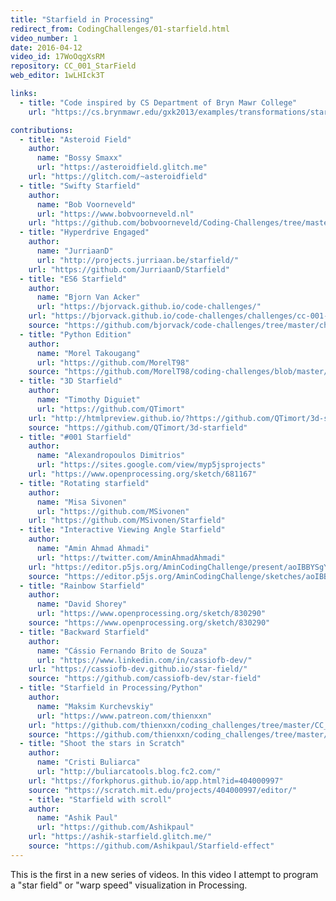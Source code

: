 ```yaml
---
title: "Starfield in Processing"
redirect_from: CodingChallenges/01-starfield.html
video_number: 1
date: 2016-04-12
video_id: 17WoOqgXsRM
repository: CC_001_StarField
web_editor: 1wLHIck3T

links:
  - title: "Code inspired by CS Department of Bryn Mawr College"
    url: "https://cs.brynmawr.edu/gxk2013/examples/transformations/starfield/"

contributions:
  - title: "Asteroid Field"
    author:
      name: "Bossy Smaxx"
      url: "https://asteroidfield.glitch.me"
    url: "https://glitch.com/~asteroidfield"
  - title: "Swifty Starfield"
    author:
      name: "Bob Voorneveld"
      url: "https://www.bobvoorneveld.nl"
    url: "https://github.com/bobvoorneveld/Coding-Challenges/tree/master/CC001-Starfield"
  - title: "Hyperdrive Engaged"
    author:
      name: "JurriaanD"
      url: "http://projects.jurriaan.be/starfield/"
    url: "https://github.com/JurriaanD/Starfield"
  - title: "ES6 Starfield"
    author:
      name: "Bjorn Van Acker"
      url: "https://bjorvack.github.io/code-challenges/"
    url: "https://bjorvack.github.io/code-challenges/challenges/cc-001-starfield/"
    source: "https://github.com/bjorvack/code-challenges/tree/master/challenges/cc-001-starfield"
  - title: "Python Edition"
    author:
      name: "Morel Takougang"
      url: "https://github.com/MorelT98"
    source: "https://github.com/MorelT98/coding-challenges/blob/master/001_starfield"
  - title: "3D Starfield"
    author:
      name: "Timothy Diguiet"
      url: "https://github.com/QTimort"
    url: "http://htmlpreview.github.io/?https://github.com/QTimort/3d-starfield/blob/master/dist/index.html"
    source: "https://github.com/QTimort/3d-starfield"
  - title: "#001 Starfield"
    author:
      name: "Alexandropoulos Dimitrios"
      url: "https://sites.google.com/view/myp5jsprojects"
    url: "https://www.openprocessing.org/sketch/681167"
  - title: "Rotating starfield"
    author:
      name: "Misa Sivonen"
      url: "https://github.com/MSivonen"
    url: "https://github.com/MSivonen/Starfield"
  - title: "Interactive Viewing Angle Starfield"
    author:
      name: "Amin Ahmad Ahmadi"
      url: "https://twitter.com/AminAhmadAhmadi"
    url: "https://editor.p5js.org/AminCodingChallenge/present/aoIBBYSgY"
    source: "https://editor.p5js.org/AminCodingChallenge/sketches/aoIBBYSgY"
  - title: "Rainbow Starfield"
    author:
      name: "David Shorey"
      url: "https://www.openprocessing.org/sketch/830290"
    source: "https://www.openprocessing.org/sketch/830290"
  - title: "Backward Starfield"
    author:
      name: "Cássio Fernando Brito de Souza"
      url: "https://www.linkedin.com/in/cassiofb-dev/"
    url: "https://cassiofb-dev.github.io/star-field/"
    source: "https://github.com/cassiofb-dev/star-field"
  - title: "Starfield in Processing/Python"
    author:
      name: "Maksim Kurchevskiy"
      url: "https://www.patreon.com/thienxxn"
    url: "https://github.com/thienxxn/coding_challenges/tree/master/CC_001_Starfied_Python"
    source: "https://github.com/thienxxn/coding_challenges/tree/master/CC_001_Starfied_Python"
  - title: "Shoot the stars in Scratch"
    author:
      name: "Cristi Buliarca"
      url: "http://buliarcatools.blog.fc2.com/"
    url: "https://forkphorus.github.io/app.html?id=404000997"
    source: "https://scratch.mit.edu/projects/404000997/editor/"
    - title: "Starfield with scroll"
    author:
      name: "Ashik Paul"
      url: "https://github.com/Ashikpaul"
    url: "https://ashik-starfield.glitch.me/"
    source: "https://github.com/Ashikpaul/Starfield-effect"
---
```

This is the first in a new series of videos.  In this video I attempt to program a "star field" or "warp speed" visualization in Processing.  
